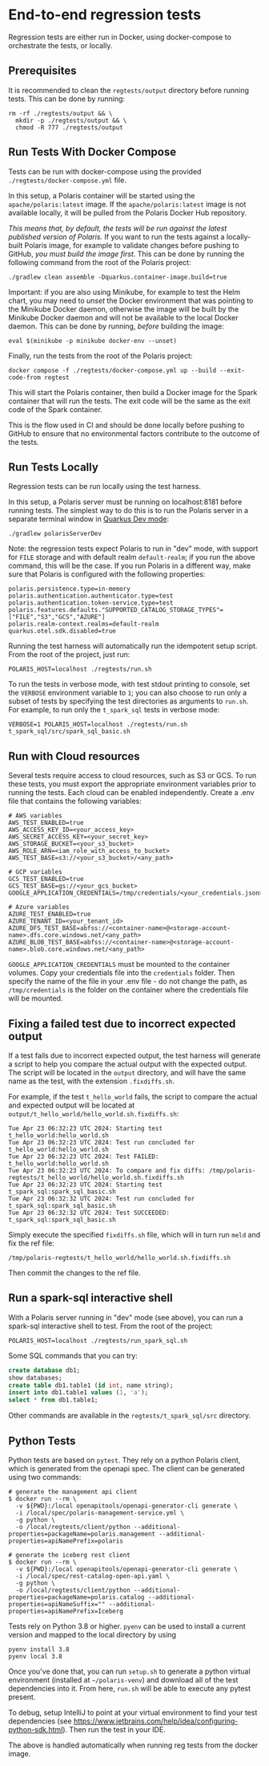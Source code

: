 <!--

 Licensed to the Apache Software Foundation (ASF) under one
 or more contributor license agreements.  See the NOTICE file
 distributed with this work for additional information
 regarding copyright ownership.  The ASF licenses this file
 to you under the Apache License, Version 2.0 (the
 "License"); you may not use this file except in compliance
 with the License.  You may obtain a copy of the License at

   http://www.apache.org/licenses/LICENSE-2.0

 Unless required by applicable law or agreed to in writing,
 software distributed under the License is distributed on an
 "AS IS" BASIS, WITHOUT WARRANTIES OR CONDITIONS OF ANY
 KIND, either express or implied.  See the License for the
 specific language governing permissions and limitations
 under the License.

-->

# End-to-end regression tests

Regression tests are either run in Docker, using docker-compose to orchestrate the tests, or
locally.

## Prerequisites

It is recommended to clean the `regtests/output` directory before running tests. This can be done by
running:

```shell
rm -rf ./regtests/output && \
  mkdir -p ./regtests/output && \
  chmod -R 777 ./regtests/output
```

## Run Tests With Docker Compose

Tests can be run with docker-compose using the provided `./regtests/docker-compose.yml` file.

In this setup, a Polaris container will be started using the `apache/polaris:latest` image. If the
`apache/polaris:latest` image is not available locally, it will be pulled from the Polaris Docker
Hub repository.

_This means that, by default, the tests will be run against the latest published version of
Polaris._ If you want to run the tests against a locally-built Polaris image, for example to
validate changes before pushing to GitHub, _you must build the image first_. This can be done by
running the following command from the root of the Polaris project:

```shell
./gradlew clean assemble -Dquarkus.container-image.build=true
```

Important: if you are also using Minikube, for example to test the Helm chart, you may need to
_unset_ the Docker environment that was pointing to the Minikube Docker daemon, otherwise the image
will be built by the Minikube Docker daemon and will not be available to the local Docker daemon.
This can be done by running, _before_ building the image:

```shell
eval $(minikube -p minikube docker-env --unset)
```

Finally, run the tests from the root of the Polaris project:

```shell
docker compose -f ./regtests/docker-compose.yml up --build --exit-code-from regtest
```

This will start the Polaris container, then build a Docker image for the Spark container that will
run the tests. The exit code will be the same as the exit code of the Spark container.

This is the flow used in CI and should be done locally before pushing to GitHub to ensure that no
environmental factors contribute to the outcome of the tests.

## Run Tests Locally

Regression tests can be run locally using the test harness.

In this setup, a Polaris server must be running on localhost:8181 before running tests. The simplest
way to do this is to run the Polaris server in a separate terminal window in [Quarkus Dev
mode](https://quarkus.io/guides/dev-mode-differences):

```shell
./gradlew polarisServerDev
```

Note: the regression tests expect Polaris to run in "dev" mode, with support for `FILE` storage and
with default realm `default-realm`; if you run the above command, this will be the case. If you run
Polaris in a different way, make sure that Polaris is configured with the following properties:

```properties
polaris.persistence.type=in-memory
polaris.authentication.authenticator.type=test
polaris.authentication.token-service.type=test
polaris.features.defaults."SUPPORTED_CATALOG_STORAGE_TYPES"=["FILE","S3","GCS","AZURE"]
polaris.realm-context.realms=default-realm
quarkus.otel.sdk.disabled=true
```

Running the test harness will automatically run the idempotent setup script. From the root of the
project, just run:

```shell
POLARIS_HOST=localhost ./regtests/run.sh
```

To run the tests in verbose mode, with test stdout printing to console, set the `VERBOSE`
environment variable to `1`; you can also choose to run only a subset of tests by specifying the
test directories as arguments to `run.sh`. For example, to run only the `t_spark_sql` tests in
verbose mode:

```shell
VERBOSE=1 POLARIS_HOST=localhost ./regtests/run.sh t_spark_sql/src/spark_sql_basic.sh
```

## Run with Cloud resources
Several tests require access to cloud resources, such as S3 or GCS. To run these tests, you must export the appropriate
environment variables prior to running the tests. Each cloud can be enabled independently.
Create a .env file that contains the following variables:

```
# AWS variables
AWS_TEST_ENABLED=true
AWS_ACCESS_KEY_ID=<your_access_key>
AWS_SECRET_ACCESS_KEY=<your_secret_key>
AWS_STORAGE_BUCKET=<your_s3_bucket>
AWS_ROLE_ARN=<iam_role_with_access_to_bucket>
AWS_TEST_BASE=s3://<your_s3_bucket>/<any_path>

# GCP variables
GCS_TEST_ENABLED=true
GCS_TEST_BASE=gs://<your_gcs_bucket>
GOOGLE_APPLICATION_CREDENTIALS=/tmp/credentials/<your_credentials.json>

# Azure variables
AZURE_TEST_ENABLED=true
AZURE_TENANT_ID=<your_tenant_id>
AZURE_DFS_TEST_BASE=abfss://<container-name>@<storage-account-name>.dfs.core.windows.net/<any_path>
AZURE_BLOB_TEST_BASE=abfss://<container-name>@<storage-account-name>.blob.core.windows.net/<any_path>
```
`GOOGLE_APPLICATION_CREDENTIALS` must be mounted to the container volumes. Copy your credentials file
into the `credentials` folder. Then specify the name of the file in your .env file - do not change the
path, as `/tmp/credentials` is the folder on the container where the credentials file will be mounted.


## Fixing a failed test due to incorrect expected output

If a test fails due to incorrect expected output, the test harness will generate a script to help
you compare the actual output with the expected output. The script will be located in the `output`
directory, and will have the same name as the test, with the extension `.fixdiffs.sh`.

For example, if the test `t_hello_world` fails, the script to compare the actual and expected output
will be located at `output/t_hello_world/hello_world.sh.fixdiffs.sh`:

```
Tue Apr 23 06:32:23 UTC 2024: Starting test t_hello_world:hello_world.sh
Tue Apr 23 06:32:23 UTC 2024: Test run concluded for t_hello_world:hello_world.sh
Tue Apr 23 06:32:23 UTC 2024: Test FAILED: t_hello_world:hello_world.sh
Tue Apr 23 06:32:23 UTC 2024: To compare and fix diffs: /tmp/polaris-regtests/t_hello_world/hello_world.sh.fixdiffs.sh
Tue Apr 23 06:32:23 UTC 2024: Starting test t_spark_sql:spark_sql_basic.sh
Tue Apr 23 06:32:32 UTC 2024: Test run concluded for t_spark_sql:spark_sql_basic.sh
Tue Apr 23 06:32:32 UTC 2024: Test SUCCEEDED: t_spark_sql:spark_sql_basic.sh
```

Simply execute the specified `fixdiffs.sh` file, which will in turn run `meld` and fix the ref file:

```
/tmp/polaris-regtests/t_hello_world/hello_world.sh.fixdiffs.sh
```

Then commit the changes to the ref file.

## Run a spark-sql interactive shell

With a Polaris server running in "dev" mode (see above), you can run a spark-sql interactive shell
to test. From the root of the project:

```
POLARIS_HOST=localhost ./regtests/run_spark_sql.sh
```

Some SQL commands that you can try:

```sql
create database db1;
show databases;
create table db1.table1 (id int, name string);
insert into db1.table1 values (1, 'a');
select * from db1.table1;
```

Other commands are available in the `regtests/t_spark_sql/src` directory.

## Python Tests

Python tests are based on `pytest`. They rely on a python Polaris client, which is generated from the openapi spec.
The client can be generated using two commands:

```shell
# generate the management api client
$ docker run --rm \
  -v ${PWD}:/local openapitools/openapi-generator-cli generate \
  -i /local/spec/polaris-management-service.yml \
  -g python \
  -o /local/regtests/client/python --additional-properties=packageName=polaris.management --additional-properties=apiNamePrefix=polaris

# generate the iceberg rest client
$ docker run --rm \
  -v ${PWD}:/local openapitools/openapi-generator-cli generate \
  -i /local/spec/rest-catalog-open-api.yaml \
  -g python \
  -o /local/regtests/client/python --additional-properties=packageName=polaris.catalog --additional-properties=apiNameSuffix="" --additional-properties=apiNamePrefix=Iceberg
```

Tests rely on Python 3.8 or higher. `pyenv` can be used to install a current version and mapped to the local directory
by using

```shell
pyenv install 3.8
pyenv local 3.8
```

Once you've done that, you can run `setup.sh` to generate a python virtual environment (installed at `~/polaris-venv`)
and download all of the test dependencies into it. From here, `run.sh` will be able to execute any pytest present.

To debug, setup IntelliJ to point at your virtual environment to find your test dependencies
(see https://www.jetbrains.com/help/idea/configuring-python-sdk.html). Then run the test in your IDE.

The above is handled automatically when running reg tests from the docker image.